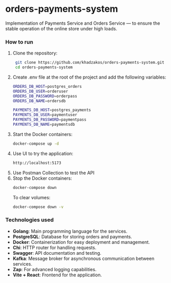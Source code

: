 # orders-payments-system

Implementation of Payments Service and Orders Service — to ensure the stable operation of the online store under high loads.

### How to run
1. Clone the repository:
   ```bash
    git clone https://github.com/khadzakos/orders-payments-system.git
    cd orders-payments-system
    ```
2. Create .env file at the root of the project and add the following variables:
   ```bash
   ORDERS_DB_HOST=postgres_orders
   ORDERS_DB_USER=orderuser
   ORDERS_DB_PASSWORD=orderpass
   ORDERS_DB_NAME=ordersdb

   PAYMENTS_DB_HOST=postgres_payments
   PAYMENTS_DB_USER=paymentuser
   PAYMENTS_DB_PASSWORD=paymentpass
   PAYMENTS_DB_NAME=paymentsdb
   ```
3. Start the Docker containers:
   ```bash
   docker-compose up -d
   ```
4. Use UI to try the application:
   ``` bash
   http://localhost:5173
   ```
5. Use Postman Collection to test the API
7. Stop the Docker containers:
   ```bash
   docker-compose down
   ```
   To clear volumes:
   ```bash
   docker-compose down -v
   ```

### Technologies used
- **Golang**: Main programming language for the services.
- **PostgreSQL**: Database for storing orders and payments.
- **Docker**: Containerization for easy deployment and management.
- **Chi**: HTTP router for handling requests.
- **Swagger**: API documentation and testing.
- **Kafka**: Message broker for asynchronous communication between services.
- **Zap**: For advanced logging capabilities.
- **Vite + React**: Frontend for the application.

